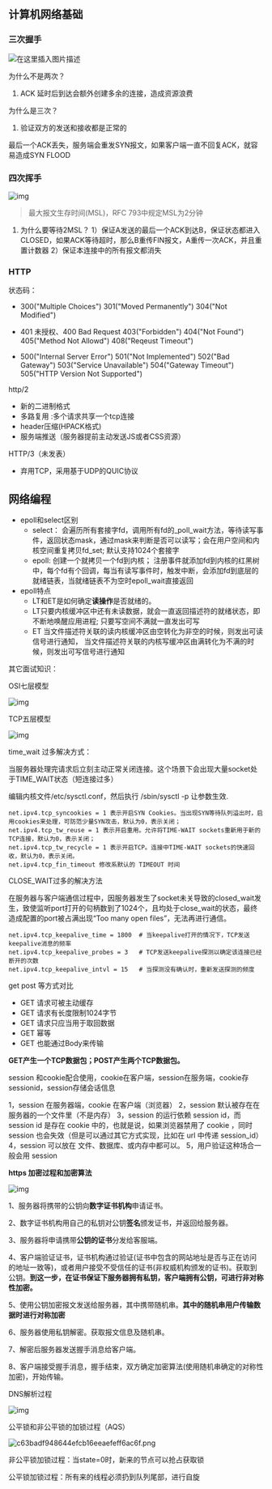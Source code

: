 ## 计算机网络基础

### 三次握手

![在这里插入图片描述](https://img-blog.csdnimg.cn/2019062622222091.png?x-oss-process=image/watermark,type_ZmFuZ3poZW5naGVpdGk,shadow_10,text_aHR0cHM6Ly9ibG9nLmNzZG4ubmV0L1NodWZmbGVfVHM=,size_16,color_FFFFFF,t_70)

为什么不是两次？

1. ACK 延时后到达会额外创建多余的连接，造成资源浪费

为什么是三次？

1. 验证双方的发送和接收都是正常的

最后一个ACK丢失，服务端会重发SYN报文，如果客户端一直不回复ACK，就容易造成SYN FLOOD

### 四次挥手

![img](https://img-blog.csdnimg.cn/20190602181243782.png?x-oss-process=image/watermark,type_ZmFuZ3poZW5naGVpdGk,shadow_10,text_aHR0cHM6Ly9ibG9nLmNzZG4ubmV0L085QTBNQQ==,size_16,color_FFFFFF,t_70)

>  最大报文生存时间(MSL)，RFC 793中规定MSL为2分钟

1. 为什么要等待2MSL？ 1）保证A发送的最后一个ACK到达B，保证状态都进入CLOSED，如果ACK等待超时，那么B重传FIN报文，A重传一次ACK，并且重置计数器 2）保证本连接中的所有报文都消失

###  HTTP

状态码：

- 300("Multiple Choices")  301("Moved Permanently") 304("Not Modified")

- 401 未授权、400 Bad Request  403("Forbidden") 404("Not Found") 405("Method Not Allowd") 408("Reqeust Timeout")
- 500("Internal Server Error") 501("Not Implemented") 502("Bad Gateway") 503("Service Unavailable") 504("Gateway Timeout") 505("HTTP Version Not Supported")

http/2

- 新的二进制格式
- 多路复用 :多个请求共享一个tcp连接 
- header压缩(HPACK格式)
- 服务端推送（服务器提前主动发送JS或者CSS资源）

HTTP/3（未发表）

- 弃用TCP，采用基于UDP的QUIC协议

## 网络编程

- epoll和select区别
  - select： 会遍历所有套接字fd，调用所有fd的_poll_wait方法，等待读写事件，返回状态mask，通过mask来判断是否可以读写；会在用户空间和内核空间重复拷贝fd_set; 默认支持1024个套接字
  - epoll: 创建一个就拷贝一个fd到内核； 注册事件就添加fd到内核的红黑树中，每个fd有个回调，每当有读写事件时，触发中断，会添加fd到底层的就绪链表，当就绪链表不为空时epoll_wait直接返回
- epoll特点
  - LT和ET是如何确定**读操作**是否就绪的。
  - LT只要内核缓冲区中还有未读数据，就会一直返回描述符的就绪状态，即不断地唤醒应用进程; 只要写空间不满就一直发出可写
  - ET 当文件描述符关联的读内核缓冲区由空转化为非空的时候，则发出可读信号进行通知，
    当文件描述符关联的内核写缓冲区由满转化为不满的时候，则发出可写信号进行通知

其它面试知识：

OSI七层模型

![img](https://images2015.cnblogs.com/blog/705728/201604/705728-20160424234824085-667046040.png)

TCP五层模型

![img](https://images2015.cnblogs.com/blog/705728/201604/705728-20160424234825491-384470376.png)

time_wait 过多解决方式：

当服务器处理完请求后立刻主动正常关闭连接。这个场景下会出现大量socket处于TIME_WAIT状态（短连接过多）

编辑内核文件/etc/sysctl.conf，然后执行 /sbin/sysctl -p 让参数生效.

```
net.ipv4.tcp_syncookies = 1 表示开启SYN Cookies。当出现SYN等待队列溢出时，启用cookies来处理，可防范少量SYN攻击，默认为0，表示关闭；
net.ipv4.tcp_tw_reuse = 1 表示开启重用。允许将TIME-WAIT sockets重新用于新的TCP连接，默认为0，表示关闭；
net.ipv4.tcp_tw_recycle = 1 表示开启TCP。连接中TIME-WAIT sockets的快速回收，默认为0，表示关闭。
net.ipv4.tcp_fin_timeout 修改系默认的 TIMEOUT 时间
```

CLOSE_WAIT过多的解决方法

在服务器与客户端通信过程中，因服务器发生了socket未关导致的closed_wait发生，致使监听port打开的句柄数到了1024个，且均处于close_wait的状态，最终造成配置的port被占满出现“Too many open files”，无法再进行通信。 

```
net.ipv4.tcp_keepalive_time = 1800  # 当keepalive打开的情况下，TCP发送keepalive消息的频率
net.ipv4.tcp_keepalive_probes = 3   # TCP发送keepalive探测以确定该连接已经断开的次数
net.ipv4.tcp_keepalive_intvl = 15   # 当探测没有确认时，重新发送探测的频度
```

get post 等方式对比

- GET 请求可被主动缓存
- GET 请求有长度限制1024字节
- GET 请求只应当用于取回数据
- GET 幂等
- GET 也能通过Body来传输

**GET产生一个TCP数据包；POST产生两个TCP数据包。**

session 和cookie配合使用，cookie在客户端，session在服务端，cookie存sessionid，session存储会话信息

1，session 在服务器端，cookie 在客户端（浏览器）
 2，session 默认被存在在服务器的一个文件里（不是内存）
 3，session 的运行依赖 session id，而 session id 是存在 cookie 中的，也就是说，如果浏览器禁用了 cookie ，同时 session 也会失效（但是可以通过其它方式实现，比如在 url 中传递 session_id）
 4，session 可以放在 文件、数据库、或内存中都可以。
 5，用户验证这种场合一般会用 session

**https 加密过程和加密算法**

![img](https://user-gold-cdn.xitu.io/2018/1/5/160c5b10d3f27e00?imageView2/0/w/1280/h/960/format/webp/ignore-error/1)

1、服务器将携带的公钥向**数字证书机构**申请证书。

2、数字证书机构用自己的私钥对公钥**签名**颁发证书，并返回给服务器。

3、服务器将申请携带**公钥的证书**分发给客服端。

4、客户端验证证书，证书机构通过验证(证书中包含的网站地址是否与正在访问的地址一致等)，或者用户接受不受信任的证书(非权威机构颁发的证书)。获取到公钥。**到这一步，在证书保证下服务器拥有私钥，客户端拥有公钥，可进行非对称性加密。**

5、使用公钥加密报文发送给服务器，其中携带随机串。**其中的随机串用户传输数据时进行对称加密**

6、服务器使用私钥解密。获取报文信息及随机串。

7、解密后服务器发送握手消息给客户端。

8、客户端接受握手消息，握手结束，双方确定加密算法(使用随机串确定的对称性加密)，开始传输。

DNS解析过程

![img](https://images2015.cnblogs.com/blog/464291/201707/464291-20170703113844956-354755333.jpg)

公平锁和非公平锁的加锁过程（AQS）

![c63badf948644efcb16eeaefeff6ac6f.png](https://imgconvert.csdnimg.cn/aHR0cHM6Ly91c2VyLWdvbGQtY2RuLnhpdHUuaW8vMjAxOS8xMi8zLzE2ZWNhZjRlNDBhNzVhZmY?x-oss-process=image/format,png)

非公平锁加锁过程：当state=0时，新来的节点可以抢占获取锁

公平锁加锁过程：所有来的线程必须扔到队列尾部，进行自旋